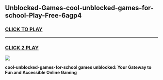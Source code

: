 
## Unblocked-Games-cool-unblocked-games-for-school-Play-Free-6agp4
<h3>
<a href="https://premium76.site?title=cool-unblocked-games-for-school&ref=18A">CLICK TO PLAY</a></h3>
<hr>

<h3>
<a href="https://premium76.site?title=cool-unblocked-games-for-school&ref=18A">CLICK 2 PLAY</a>
  
</h3>

<a href="https://premium76.site?title=cool-unblocked-games-for-school&ref=18A"><img src="https://clearcache.store/games.png"></a>


**cool-unblocked-games-for-school games unblocked: Your Gateway to Fun and Accessible Online Gaming**
